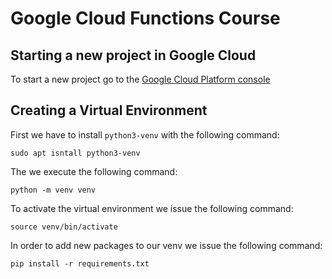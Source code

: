 # Google Cloud Functions Course
## Starting a new project in Google Cloud
To start a new project go to the [Google Cloud Platform console](https://console.cloud.google.com/home/dashboard?project=cloud-functions-course-324509&authuser=1)
## Creating a Virtual Environment
First we have to install ``python3-venv`` with the following command:
```
sudo apt isntall python3-venv
```
The we execute the following command:
```
python -m venv venv
```
To activate the virtual environment we issue the following command:
```
source venv/bin/activate
```
In order to add new packages to our venv we issue the following command:
```
pip install -r requirements.txt
```

